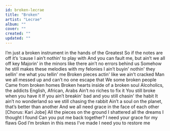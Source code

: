 ```yaml
---
id: broken-lecrae
title: "Broken"
artist: "Lecrae"
album: ""
cover: ""
created: ""
updated: ""
---
```


I’m just a broken instrument in the hands of the Greatest
So if the notes are off it’s ‘cause I ain’t nothin’ to play with
And you can fault me, but ain’t we all off key
Majorin' in the minors like there ain’t no errors behind us
Somehow he still makes these melodies with my felonies
I ain’t buyin' nothin' they sellin' me what you tellin' me
Broken pieces actin' like we ain’t cracked
Man we all messed up and can’t no one escape that
We some broken people
Came from broken homes
Broken hearts inside of a broken soul
Alcoholics, the addicts
English, African, Arabs
Ain’t no riches to fix it
You still broke when you have it
If you ain’t breakin' bad and you still chasin' the habit
It ain’t no wonderland so we still chasing the rabbit
Ain’t a soul on the planet, that’s better than another
And we all need grace in the face of each other
[Chorus: Kari Jobe]
All the pieces on the ground
I shattered all the dreams I thought I found
Can you put me back together?
I need your grace for my flaws
God I’m broken in this mess I’ve made
I need you to restore me